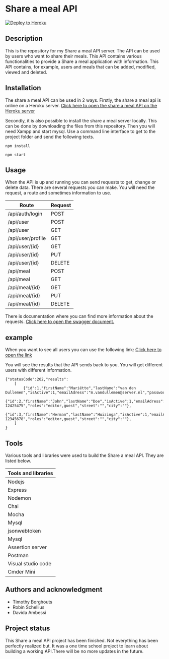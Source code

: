 # Share a meal API

[![Deploy to Heroku](https://github.com/TimothyBorghouts/programmeren-4-shareameal/actions/workflows/main.yml/badge.svg)](https://github.com/TimothyBorghouts/programmeren-4-shareameal/actions/workflows)

## Description

This is the repository for my Share a meal API server. The API can be used by users who want to share their meals. This API contains various functionalities to provide a Share a meal application with information. This API contains, for example, users and meals that can be added, modified, viewed and deleted.

## Installation

The share a meal API can be used in 2 ways. Firstly, the share a meal api is online on a Heroku server.
[Click here to open the share a meal API on the Heroku server](https://share-a-meal-timothy-borghouts.herokuapp.com)

Secondly, it is also possible to install the share a meal server locally. This can be done by downloading the files from this repository. Then you will need Xampp and start mysql. Use a command line interface to get to the project folder and send the following texts.

`npm install`

`npm start`

## Usage

When the API is up and running you can send requests to get, change or delete data. There are several requests you can make. You will need the request, a route and sometimes information to use.

| Route             | Request |
| ----------------- | ------- |
| /api/auth/login   | POST    |
| /api/user         | POST    |
| /api/user         | GET     |
| /api/user/profile | GET     |
| /api/user/{id}    | GET     |
| /api/user/{id}    | PUT     |
| /api/user/{id}    | DELETE  |
| /api/meal         | POST    |
| /api/meal         | GET     |
| /api/meal/{id}    | GET     |
| /api/meal/{id}    | PUT     |
| /api/meal/{id}    | DELETE  |

There is documentation where you can find more information about the requests.
[Click here to open the swagger document.](https://shareameal-api.herokuapp.com/docs/)

## example

When you want to see all users you can use the following link:
[Click here to open the link](https://share-a-meal-timothy-borghouts.herokuapp.com/api/user)

You will see the results that the API sends back to you. You will get different users with different information.

```
{"statusCode":202,"results":
    [
        {"id":1,"firstName":"Mariëtte","lastName":"van den Dullemen","isActive":1,"emailAdress":"m.vandullemen@server.nl","password":"secret","phoneNumber":"","roles":"","street":"","city":""},
        {"id":2,"firstName":"John","lastName":"Doe","isActive":1,"emailAdress":"j.doe@server.com","password":"secret","phoneNumber":"06 12425475","roles":"editor,guest","street":"","city":""},
        {"id":3,"firstName":"Herman","lastName":"Huizinga","isActive":1,"emailAdress":"h.huizinga@server.nl","password":"secret","phoneNumber":"06-12345678","roles":"editor,guest","street":"","city":""},
    ]
}

```

## Tools

Various tools and libraries were used to build the Share a meal API. They are listed below.

| Tools and libraries |
| ------------------- |
| Nodejs              |
| Express             |
| Nodemon             |
| Chai                |
| Mocha               |
| Mysql               |
| jsonwebtoken        |
| Mysql               |
| Assertion server    |
| Postman             |
| Visual studio code  |
| Cmder Mini          |

## Authors and acknowledgment

- Timothy Borghouts
- Robin Schellius
- Davida Ambessi

## Project status

This Share a meal API project has been finished. Not everything has been perfectly realized but. It was a one time school project to learn about building a working API.There will be no more updates in the future.
